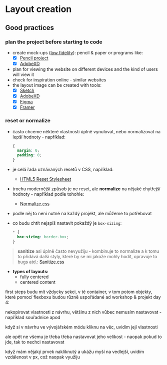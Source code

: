# Layout creation

## Good practices

### **plan the project** before starting to code

  * create mock-ups ([low fidelity](https://www.google.com/search?q=low+fidelity&newwindow=1&source=lnms&sa=X&ved=0ahUKEwiwsLmS0srfAhWGDywKHXkvDMEQ_AUIDigB&biw=1680&bih=869&udm=2)): pencil & paper or programs like:
    * [x] [Pencil project](https://pencil.evolus.vn/)
    * [x] [AdobeXD](https://www.adobe.com/products/xd.html)
  * plan for viewing the website on different devices and the kind of users will view it
  * check for inspiration online - similar websites
  * the layout image can be created with tools:
    * [x] [Sketch](https://www.sketchapp.com/)
    * [x] [AdobeXD](https://www.adobe.com/pl/products/xd.html)
    * [x] [Figma](https://www.figma.com/)
    * [x] [Framer](https://framer.com/)

### reset or normalize

* často chceme některé vlastnosti úplně vynulovat, nebo normalizovat na lepší hodnoty - například:

  ``` css
  {
    margin: 0;
    padding: 0;
  }
  ```

* je celá řada uznávaných resetů v CSS, například: 
  * [HTML5 Reset Stylesheet](https://html5doctor.com/html-5-reset-stylesheet/)

* trochu modernější způsob je ne reset, ale **normalize** na nějaké chytřejší hodnoty - například podle tohohle:
  * [Normalize.css](https://necolas.github.io/normalize.css/)

* podle něj to není nutné na každý projekt, ale můžeme to potřebovat

* co budu chtít nejspíš nastavit pokaždý je `box-sizing`:
  ``` css
  * {
    box-sizing: border-box;
  }

> **sanitize** asi úplně často nevyužiju - kombinuje to normalize a k tomu to přidává další styly, které by se mi jakože mohly hodit, opravuje to bugs atd.:
> [Sanitize.css](https://github.com/csstools/sanitize.css)

* **types of layouts:**
  * fully centered
  * centered content


first steps
budu mít vždycky sekci, v té container, v tom potom objekty, které pomocí flexboxu budou různě uspořádané
ad workshop & projekt day 4:

nekopírovat vlastnosti z návrhu, většinu z nich vůbec nemusím nastavovat - například souřadnice apod


když si v návrhu ve vývojářském módu kliknu na věc, uvidím její vlastnosti


ale opět ne všemu je třeba třeba nastavovat jeho velikost - naopak pokud to jde, tak to nechci nastavovat


když mám nějaký prvek nakliknutý a ukážu myší na vedlejší, uvidím vzdálenost v px, což naopak využiju
